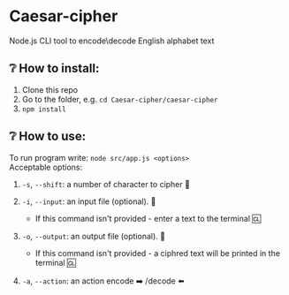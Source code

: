 # Caesar-cipher
Node.js CLI tool to encode\decode English alphabet text

## :grey_question: How to install:

1. Clone this repo
2. Go to the folder, e.g. ``cd Caesar-cipher/caesar-cipher``
3. ``npm install``

## :grey_question: How to use:
To run program write: ``node src/app.js <options>``   
Acceptable options:

1. ``-s``, ``--shift``: a number of character to cipher :slot_machine:

2. ``-i``, ``--input``: an input file (optional). :page_facing_up:
   - If this command isn't provided - enter a text to the terminal :cl:

3. ``-o``, ``--output``: an output file (optional). :floppy_disk:
   - If this command isn't provided - a ciphred text will be printed in the terminal :cl:

4. ``-a``, ``--action``: an action encode :arrow_right: /decode :arrow_left:
